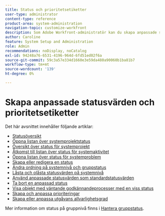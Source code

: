 ```yaml
---
title: Status och prioritetsetiketter
user-type: administrator
content-type: reference
product-area: system-administration
navigation-topic: customize-workfront
description: Som Adobe Workfront-administratör kan du skapa anpassade statusvärden för projekt, uppgifter och ärenden. Dessa kan vara till för användare i hela Workfront eller för specifika grupper eller undergrupper. En arbetsuppgifts status representerar dess aktuella utvecklingsstatus.
author: Caroline
feature: System Setup and Administration
role: Admin
recommendations: noDisplay, noCatalog
exl-id: 94248a76-6531-4196-964d-6fd51ed02f6a
source-git-commit: 59c3a57e334d1660e3e59da480a90060b1ba81b7
workflow-type: tm+mt
source-wordcount: '139'
ht-degree: 0%

---
```


# Skapa anpassade statusvärden och prioritetsetiketter

Det här avsnittet innehåller följande artiklar:

* [Statusöversikt](../../../administration-and-setup/customize-workfront/creating-custom-status-and-priority-labels/statuses-overview.md)
* [Öppna listan över systemprojektstatus](../../../administration-and-setup/customize-workfront/creating-custom-status-and-priority-labels/project-statuses.md)
* [Översikt över status för systemprojekt](../../../administration-and-setup/customize-workfront/creating-custom-status-and-priority-labels/system-project-statuses.md)
* [Åtkomst till listan över status för systemaktivitet](../../../administration-and-setup/customize-workfront/creating-custom-status-and-priority-labels/task-statuses.md)
* [Öppna listan över status för systemproblem](../../../administration-and-setup/customize-workfront/creating-custom-status-and-priority-labels/issue-statuses.md)
* [Skapa eller redigera en status](../../../administration-and-setup/customize-workfront/creating-custom-status-and-priority-labels/create-or-edit-a-status.md)
* [Ändra ordning på systemnivå och gruppstatus](../../../administration-and-setup/customize-workfront/creating-custom-status-and-priority-labels/reorder-system-statuses.md)
* [Låsta och olåsta statusvärden på systemnivå](../../../administration-and-setup/customize-workfront/creating-custom-status-and-priority-labels/lock-or-unlock-a-custom-system-level-status.md)
* [Använd anpassade statusvärden som standardstatusvärden](../../../administration-and-setup/customize-workfront/creating-custom-status-and-priority-labels/use-custom-statuses-as-default-statuses.md)
* [Ta bort en anpassad status](../../../administration-and-setup/customize-workfront/creating-custom-status-and-priority-labels/delete-a-custom-status.md)
* [Visa objekt med väntande godkännandeprocesser med en viss status](../../../administration-and-setup/customize-workfront/creating-custom-status-and-priority-labels/list-objects-pending-approval-certain-status.md)
* [Skapa och anpassa prioriteringar](../../../administration-and-setup/customize-workfront/creating-custom-status-and-priority-labels/create-customize-priorities.md)
* [Skapa eller anpassa utgåvans allvarlighetsgrad](../../../administration-and-setup/customize-workfront/creating-custom-status-and-priority-labels/create-customize-issue-severities.md)

Mer information om status på gruppnivå finns i [Hantera gruppstatus](../../../administration-and-setup/manage-groups/manage-group-statuses/manage-group-statuses.md).
